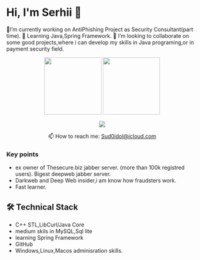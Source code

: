 

<!--
**B00ttichelli/B00ttichelli** is a ✨ _special_ ✨ repository because its `README.md` (this file) appears on your GitHub profile.

Here are some ideas to get you started:

- 🔭 I’m currently working on ...
- 🌱 I’m currently learning ...
- 👯 I’m looking to collaborate on ...
- 🤔 I’m looking for help with ...
- 💬 Ask me about ...
- 📫 How to reach me: ...
- 😄 Pronouns: ...
- ⚡ Fun fact: ...
-->

# Hi, I'm Serhii 👋
🔭I’m currently working on AntiPhishing Project as Security Consultant(part time). 
🌱 Learning Java,Spring Framework.
👯 I’m looking to collaborate on some good projects,where i can develop my skills in Java programing,or in payment security field.
<p align='center'>
   <a href="https://github-readme-stats.vercel.app/api?username=romankh3&show_icons=true&count_private=true"><img
           height=150
           src="https://github-readme-stats.vercel.app/api?username=B00ttichelli&show_icons=true&count_private=true"/></a>
   <a href="https://github.com/B00ttichelli/github-readme-stats"><img height=150
                                                                  src="https://github-readme-stats.vercel.app/api/top-langs/?username=B00ttichelli&layout=compact"/></a>
</p>

<p align='center'>
   <a href="http://linkedin.com/in/vovnenko-sergey-308143188">
       <img src="https://img.shields.io/badge/linkedin-%230077B5.svg?&style=for-the-badge&logo=linkedin&logoColor=white"/>
   </a>
   
<p align='center'>
   📫 How to reach me: <a href='mailto:Sud0idol@icloud.com'>Sud0idol@icloud.com</a>
</p>


### Key points
*   ex owner of Thesecure.biz jabber server. (more than 100k registred users). Bigest deepweb jabber server.
*   Darkweb and Deep Web insider,i am know how fraudsters work.
*   Fast learner.

## 🛠 Technical Stack
*   C++ STL,LibCurl/Java Core
*   medium skils in MySQL,Sql lite
*   learning Spring Framework
*   GitHub
*   Windows,Linux,Macos adminisration skills.




